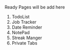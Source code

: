 Ready Pages will be add here

1. TodoList
2. Job Tracker
3. Date Reminder
4. NotePad
5. Streak Manger
6. Private Tabs
